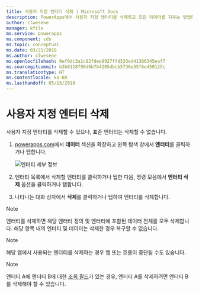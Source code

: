 ```yaml
---
title: 사용자 지정 엔터티 삭제 | Microsoft Docs
description: PowerApps에서 사용자 지정 엔터티를 삭제하고 모든 데이터를 지우는 방법에 대한 단계별 지침
author: clwesene
manager: kfile
ms.service: powerapps
ms.component: cds
ms.topic: conceptual
ms.date: 03/21/2018
ms.author: clwesene
ms.openlocfilehash: 6ef9dc3a1c82fdee9927ffd533ed41386345eaf7
ms.sourcegitcommit: b3b6118790d6b7b4285dbcb5736e55f6e450125c
ms.translationtype: HT
ms.contentlocale: ko-KR
ms.lasthandoff: 05/15/2018
---
```

# <a name="delete-a-custom-entity"></a>사용자 지정 엔터티 삭제
사용자 지정 엔터티를 삭제할 수 있으나, 표준 엔터티는 삭제할 수 없습니다.

1. [powerapps.com](https://web.powerapps.com)에서 **데이터** 섹션을 확장하고 왼쪽 탐색 창에서 **엔터티**를 클릭하거나 탭합니다.

    ![엔터티 세부 정보](./media/data-platform-cds-create-entity/entitylist.png "엔터티 목록")

2. 엔터티 목록에서 삭제할 엔터티를 클릭하거나 탭한 다음, 명령 모음에서 **엔터티 삭제** 옵션을 클릭하거나 탭합니다.

3. 나타나는 대화 상자에서 **삭제**를 클릭하거나 탭하여 엔터티를 삭제합니다.

>[!NOTE]
>엔터티를 삭제하면 해당 엔터티 정의 및 엔터티에 포함된 데이터 전체를 모두 삭제합니다. 해당 항목 내의 엔터티 및 데이터는 삭제한 경우 복구할 수 없습니다.

>[!NOTE]
>해당 앱에서 사용되는 엔터티를 삭제하는 경우 앱 또는 흐름이 중단될 수도 있습니다.

>[!NOTE]
>엔터티 A에 엔터티 B에 대한 [조회 필드](data-platform-entity-lookup.md)가 있는 경우, 엔터티 A를 삭제하려면 엔터티 B를 삭제해야 할 수 있습니다.

